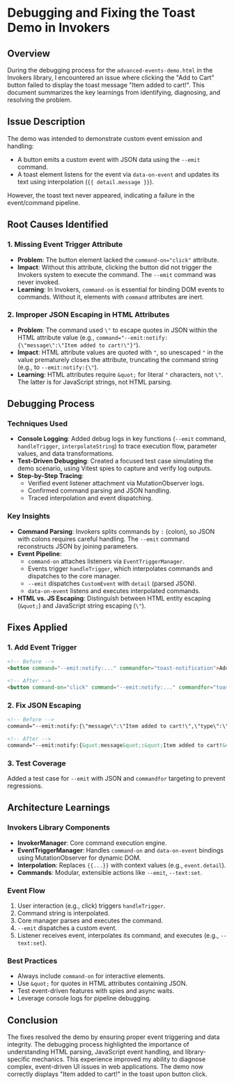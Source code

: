 # Debugging and Fixing the Toast Demo in Invokers

## Overview

During the debugging process for the `advanced-events-demo.html` in the Invokers library, I encountered an issue where clicking the "Add to Cart" button failed to display the toast message "Item added to cart!". This document summarizes the key learnings from identifying, diagnosing, and resolving the problem.

## Issue Description

The demo was intended to demonstrate custom event emission and handling:
- A button emits a custom event with JSON data using the `--emit` command.
- A toast element listens for the event via `data-on-event` and updates its text using interpolation (`{{ detail.message }}`).

However, the toast text never appeared, indicating a failure in the event/command pipeline.

## Root Causes Identified

### 1. Missing Event Trigger Attribute
- **Problem**: The button element lacked the `command-on="click"` attribute.
- **Impact**: Without this attribute, clicking the button did not trigger the Invokers system to execute the command. The `--emit` command was never invoked.
- **Learning**: In Invokers, `command-on` is essential for binding DOM events to commands. Without it, elements with `command` attributes are inert.

### 2. Improper JSON Escaping in HTML Attributes
- **Problem**: The command used `\"` to escape quotes in JSON within the HTML attribute value (e.g., `command="--emit:notify:{\"message\":\"Item added to cart!\"}"`).
- **Impact**: HTML attribute values are quoted with `"`, so unescaped `"` in the value prematurely closes the attribute, truncating the command string (e.g., to `--emit:notify:{\"`).
- **Learning**: HTML attributes require `&quot;` for literal `"` characters, not `\"`. The latter is for JavaScript strings, not HTML parsing.

## Debugging Process

### Techniques Used
- **Console Logging**: Added debug logs in key functions (`--emit` command, `handleTrigger`, `interpolateString`) to trace execution flow, parameter values, and data transformations.
- **Test-Driven Debugging**: Created a focused test case simulating the demo scenario, using Vitest spies to capture and verify log outputs.
- **Step-by-Step Tracing**:
  - Verified event listener attachment via MutationObserver logs.
  - Confirmed command parsing and JSON handling.
  - Traced interpolation and event dispatching.

### Key Insights
- **Command Parsing**: Invokers splits commands by `:` (colon), so JSON with colons requires careful handling. The `--emit` command reconstructs JSON by joining parameters.
- **Event Pipeline**: 
  - `command-on` attaches listeners via `EventTriggerManager`.
  - Events trigger `handleTrigger`, which interpolates commands and dispatches to the core manager.
  - `--emit` dispatches `CustomEvent` with `detail` (parsed JSON).
  - `data-on-event` listens and executes interpolated commands.
- **HTML vs. JS Escaping**: Distinguish between HTML entity escaping (`&quot;`) and JavaScript string escaping (`\"`).

## Fixes Applied

### 1. Add Event Trigger
```html
<!-- Before -->
<button command="--emit:notify:..." commandfor="toast-notification">Add to Cart</button>

<!-- After -->
<button command-on="click" command="--emit:notify:..." commandfor="toast-notification">Add to Cart</button>
```

### 2. Fix JSON Escaping
```html
<!-- Before -->
command="--emit:notify:{\"message\":\"Item added to cart!\",\"type\":\"success\"}"

<!-- After -->
command="--emit:notify:{&quot;message&quot;:&quot;Item added to cart!&quot;,&quot;type&quot;:&quot;success&quot;}"
```

### 3. Test Coverage
Added a test case for `--emit` with JSON and `commandfor` targeting to prevent regressions.

## Architecture Learnings

### Invokers Library Components
- **InvokerManager**: Core command execution engine.
- **EventTriggerManager**: Handles `command-on` and `data-on-event` bindings using MutationObserver for dynamic DOM.
- **Interpolation**: Replaces `{{...}}` with context values (e.g., `event.detail`).
- **Commands**: Modular, extensible actions like `--emit`, `--text:set`.

### Event Flow
1. User interaction (e.g., click) triggers `handleTrigger`.
2. Command string is interpolated.
3. Core manager parses and executes the command.
4. `--emit` dispatches a custom event.
5. Listener receives event, interpolates its command, and executes (e.g., `--text:set`).

### Best Practices
- Always include `command-on` for interactive elements.
- Use `&quot;` for quotes in HTML attributes containing JSON.
- Test event-driven features with spies and async waits.
- Leverage console logs for pipeline debugging.

## Conclusion

The fixes resolved the demo by ensuring proper event triggering and data integrity. The debugging process highlighted the importance of understanding HTML parsing, JavaScript event handling, and library-specific mechanics. This experience improved my ability to diagnose complex, event-driven UI issues in web applications. The demo now correctly displays "Item added to cart!" in the toast upon button click.